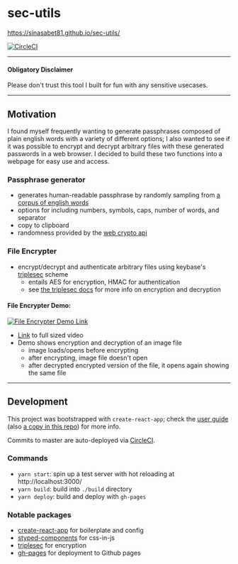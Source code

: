 # sec-utils

https://sinasabet81.github.io/sec-utils/

[![CircleCI](https://circleci.com/gh/sinasabet81/sec-utils/tree/master.svg?style=svg)](https://circleci.com/gh/sinasabet81/sec-utils/tree/master)

---

#### Obligatory Disclaimer

Please don't trust this tool I built for fun with any sensitive usecases.

---

## Motivation

I found myself frequently wanting to generate passphrases composed of plain english words with a variety of different options; I also wanted to see if it was possible to encrypt and decrypt arbitrary files with these generated passwords in a web browser. I decided to build these two functions into a webpage for easy use and access.

### Passphrase generator

- generates human-readable passphrase by randomly sampling from [a corpus of english words](https://github.com/sinasabet81/sec-utils/blob/master/src/util/corpus.js)
- options for including numbers, symbols, caps, number of words, and separator
- copy to clipboard
- randomness provided by the [web crypto api](https://developer.mozilla.org/en-US/docs/Web/API/Crypto/getRandomValues)

### File Encrypter

- encrypt/decrypt and authenticate arbitrary files using keybase's [triplesec](https://github.com/keybase/triplesec) scheme
  - entails AES for encryption, HMAC for authentication
  - see [the triplesec docs](https://keybase.io/triplesec) for more info on encryption and decryption

#### File Encrypter Demo:

[![File Encrypter Demo Link](https://thumbs.gfycat.com/AcclaimedWarlikeJerboa-size_restricted.gif)](https://github.com/sinasabet81/sec-utils/blob/master/docs/encrypter_demo.mov?raw=true)

- [Link](https://github.com/sinasabet81/sec-utils/blob/master/docs/encrypter_demo.mov?raw=true) to full sized video
- Demo shows encryption and decryption of an image file
  - image loads/opens before encrypting
  - after encrypting, image file doesn't open
  - after decrypted encrypted version of the file, it opens again showing the same file

---

## Development

This project was bootstrapped with `create-react-app`; check the [user guide](https://github.com/facebook/create-react-app/blob/master/packages/react-scripts/template/README.md) (also [a copy in this repo](https://github.com/sinasabet81/sec-utils/blob/master/docs/create_react_app_user_guide.md)) for more info.

Commits to master are auto-deployed via [CircleCI](https://circleci.com/gh/sinasabet81/sec-utils/tree/master).

### Commands

- `yarn start`: spin up a test server with hot reloading at http://localhost:3000/
- `yarn build`: build into `./build` directory
- `yarn deploy`: build and deploy with `gh-pages`

### Notable packages

- [create-react-app](https://github.com/facebook/create-react-app) for boilerplate and config
- [styped-components](https://github.com/styled-components/styled-components) for css-in-js
- [triplesec](https://github.com/keybase/triplesec) for encryption
- [gh-pages](https://github.com/tschaub/gh-pages) for deployment to Github pages
